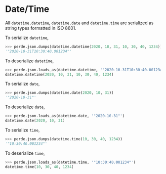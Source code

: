 # Date/Time

<!--
>>> from dataclasses import dataclass, field
>>> import perde
>>> import datetime

-->

All `datetime.datetime`, `datetime.date` and `datetime.time` are serialized as string types formatted in ISO 8601.

To serialize `datetime`,

```python
>>> perde.json.dumps(datetime.datetime(2020, 10, 31, 10, 30, 40, 1234))
'"2020-10-31T10:30:40.001234"'

```

To deserialize `datetime`,

```python
>>> perde.json.loads_as(datetime.datetime, '"2020-10-31T10:30:40.001234"')
datetime.datetime(2020, 10, 31, 10, 30, 40, 1234)

```

To serialize `date`,

```python
>>> perde.json.dumps(datetime.date(2020, 10, 31))
'"2020-10-31"'

```

To deserialize `date`,

```python
>>> perde.json.loads_as(datetime.date, '"2020-10-31"')
datetime.date(2020, 10, 31)

```

To serialize `time`,

```python
>>> perde.json.dumps(datetime.time(10, 30, 40, 1234))
'"10:30:40.001234"'

```

To deserialize `time`,

```python
>>> perde.json.loads_as(datetime.time, '"10:30:40.001234"')
datetime.time(10, 30, 40, 1234)

```
